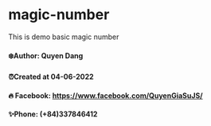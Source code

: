 # magic-number
This is demo basic magic number
#### ❄️Author: Quyen Dang

#### ⏰Created at 04-06-2022

#### 🔥 Facebook: https://www.facebook.com/QuyenGiaSuJS/

#### ✨Phone: (+84)337846412
